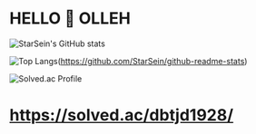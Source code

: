 # HELLO 🧐 OLLEH

![StarSein's GitHub stats](https://github-readme-stats.vercel.app/api?username=StarSein&show_icons=true&theme=radical)

![Top Langs](https://github-readme-stats.vercel.app/api/top-langs/?username=StarSein&layout=compact)(https://github.com/StarSein/github-readme-stats)

![Solved.ac Profile](http://mazassumnida.wtf/api/v2/generate_badge?boj=dbtjd1928)
# https://solved.ac/dbtjd1928/
